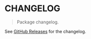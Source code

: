 # CHANGELOG

> Package changelog.

See [GitHub Releases](https://github.com/stdlib-js/random-array-cosine/releases) for the changelog.